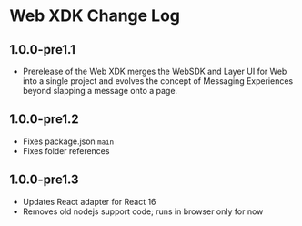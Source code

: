 # Web XDK Change Log

## 1.0.0-pre1.1

* Prerelease of the Web XDK merges the WebSDK and Layer UI for Web into a single project and evolves the concept of Messaging Experiences beyond slapping a message onto a page.

## 1.0.0-pre1.2

* Fixes package.json `main`
* Fixes folder references

## 1.0.0-pre1.3

* Updates React adapter for React 16
* Removes old nodejs support code; runs in browser only for now